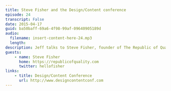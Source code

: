 ```yaml
---
title: Steve Fisher and the Design/Content conference
episode: 24
transcript: False
date: 2015-04-17
guid: ba50baff-69a6-4f98-99af-09640905189d
audio: 
  filename: insert-content-here-24.mp3
  length: 
description: Jeff talks to Steve Fisher, founder of The Republic of Quality and co-organizer of the Design/Content Conference. They cover the growing movement towards cross-functional design/content/development teams, and the joys of organizing and promoting the new conference.
guests:
    - name: Steve Fisher
      home: https://republicofquality.com
      twitter: hellofisher
links:
    - title: Design/Content Conference
      url: http://www.designcontentconf.com
---
```


